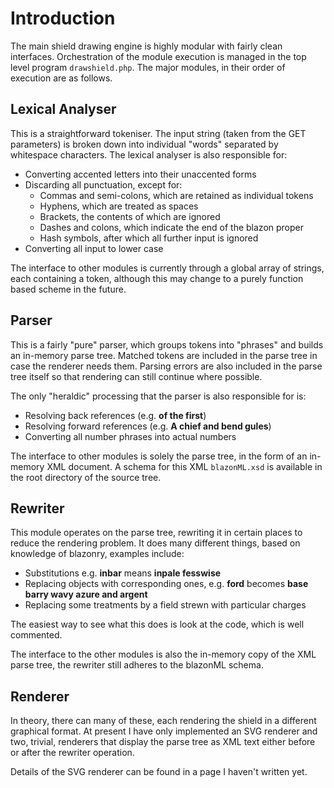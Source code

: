 # Introduction #

The main shield drawing engine is highly modular with fairly clean interfaces. Orchestration of the module execution is managed in the
top level program `drawshield.php`. The major modules, in their order of execution are as follows.

## Lexical Analyser ##

This is a straightforward tokeniser. The input string (taken from the GET parameters) is broken down into individual "words" separated by whitespace characters. The lexical analyser is also responsible for:

  * Converting accented letters into their unaccented forms
  * Discarding all punctuation, except for:
    * Commas and semi-colons, which are retained as individual tokens
    * Hyphens, which are treated as spaces
    * Brackets, the contents of which are ignored
    * Dashes and colons, which indicate the end of the blazon proper
    * Hash symbols, after which all further input is ignored
  * Converting all input to lower case

The interface to other modules is currently through a global array of strings, each containing a token, although this may change to a purely function based scheme in the future.

## Parser ##

This is a fairly "pure" parser, which groups tokens into "phrases" and builds an in-memory parse tree. Matched tokens are included in the parse tree in case the renderer needs them. Parsing errors are also included in the parse tree itself so that rendering can still continue where possible.

The only "heraldic" processing that the parser is also responsible for is:

  * Resolving back references (e.g. **of the first**)
  * Resolving forward references (e.g. **A chief and bend gules**)
  * Converting all number phrases into actual numbers

The interface to other modules is solely the parse tree, in the form of an in-memory XML document. A schema for this XML `blazonML.xsd` is available in the root directory of the source tree.

## Rewriter ##

This module operates on the parse tree, rewriting it in certain places to reduce the rendering problem. It does many different things, based on knowledge of blazonry, examples include:

  * Substitutions e.g. **inbar** means **inpale fesswise**
  * Replacing objects with corresponding ones, e.g. **ford** becomes **base barry wavy azure and argent**
  * Replacing some treatments by a field strewn with particular charges

The easiest way to see what this does is look at the code, which is well commented.

The interface to the other modules is also the in-memory copy of the XML parse tree, the rewriter still adheres to the blazonML schema.

## Renderer ##

In theory, there can many of these, each rendering the shield in a different graphical format. At present I have only implemented an SVG renderer and two, trivial, renderers that display the parse tree as XML text either before or after the rewriter operation.

Details of the SVG renderer can be found in a page I haven't written yet.

